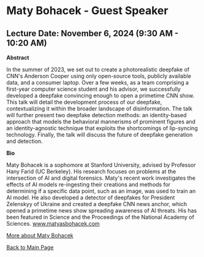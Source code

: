 # Maty Bohacek - Guest Speaker

## Lecture Date: November 6, 2024 (9:30 AM - 10:20 AM)

 

**Abstract**

In the summer of 2023, we set out to create a photorealistic deepfake of CNN's Anderson Cooper using only open-source tools, publicly available data, and a consumer laptop. Over a few weeks, as a team comprising a first-year computer science student and his advisor, we successfully developed a deepfake convincing enough to open a primetime CNN show. This talk will detail the development process of our deepfake, contextualizing it within the broader landscape of disinformation. The talk will further present two deepfake detection methods: an identity-based approach that models the behavioral mannerisms of prominent figures and an identity-agnostic technique that exploits the shortcomings of lip-syncing technology. Finally, the talk will discuss the future of deepfake generation and detection.



**Bio**

Maty Bohacek is a sophomore at Stanford University, advised by Professor Hany Farid (UC Berkeley). His research focuses on problems at the intersection of AI and digital forensics. Maty's recent work investigates the effects of AI models re-ingesting their creations and methods for determining if a specific data point, such as an image, was used to train an AI model. He also developed a detector of deepfakes for President Zelenskyy of Ukraine and created a deepfake CNN news anchor, which opened a primetime news show spreading awareness of AI threats. His has been featured in Science and the Proceedings of the National Academy of Sciences. www.matyasbohacek.com

[More about Maty Bohacek](www.matyasbohacek.com)

[Back to Main Page](README.md)

